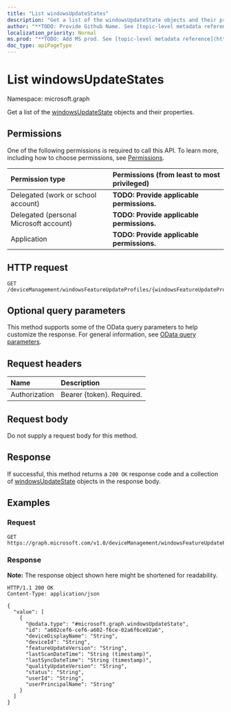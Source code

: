 ```yaml
---
title: "List windowsUpdateStates"
description: "Get a list of the windowsUpdateState objects and their properties."
author: "**TODO: Provide Github Name. See [topic-level metadata reference](https://msgo.azurewebsites.net/add/document/guidelines/metadata.html#topic-level-metadata)**"
localization_priority: Normal
ms.prod: "**TODO: Add MS prod. See [topic-level metadata reference](https://msgo.azurewebsites.net/add/document/guidelines/metadata.html#topic-level-metadata)**"
doc_type: apiPageType
---
```


# List windowsUpdateStates
Namespace: microsoft.graph



Get a list of the [windowsUpdateState](../resources/windowsupdatestate.md) objects and their properties.

## Permissions
One of the following permissions is required to call this API. To learn more, including how to choose permissions, see [Permissions](/graph/permissions-reference).

|Permission type|Permissions (from least to most privileged)|
|:---|:---|
|Delegated (work or school account)|**TODO: Provide applicable permissions.**|
|Delegated (personal Microsoft account)|**TODO: Provide applicable permissions.**|
|Application|**TODO: Provide applicable permissions.**|

## HTTP request

<!-- {
  "blockType": "ignored"
}
-->
``` http
GET /deviceManagement/windowsFeatureUpdateProfiles/{windowsFeatureUpdateProfileId}/deviceUpdateStates
```

## Optional query parameters
This method supports some of the OData query parameters to help customize the response. For general information, see [OData query parameters](/graph/query-parameters).

## Request headers
|Name|Description|
|:---|:---|
|Authorization|Bearer {token}. Required.|

## Request body
Do not supply a request body for this method.

## Response

If successful, this method returns a `200 OK` response code and a collection of [windowsUpdateState](../resources/windowsupdatestate.md) objects in the response body.

## Examples

### Request
<!-- {
  "blockType": "request",
  "name": "list_windowsupdatestate"
}
-->
``` http
GET https://graph.microsoft.com/v1.0/deviceManagement/windowsFeatureUpdateProfiles/{windowsFeatureUpdateProfileId}/deviceUpdateStates
```


### Response
**Note:** The response object shown here might be shortened for readability.
<!-- {
  "blockType": "response",
  "truncated": true,
  "@odata.type": "Collection(microsoft.graph.windowsUpdateState)"
}
-->
``` http
HTTP/1.1 200 OK
Content-Type: application/json

{
  "value": [
    {
      "@odata.type": "#microsoft.graph.windowsUpdateState",
      "id": "a602cef6-cef6-a602-f6ce-02a6f6ce02a6",
      "deviceDisplayName": "String",
      "deviceId": "String",
      "featureUpdateVersion": "String",
      "lastScanDateTime": "String (timestamp)",
      "lastSyncDateTime": "String (timestamp)",
      "qualityUpdateVersion": "String",
      "status": "String",
      "userId": "String",
      "userPrincipalName": "String"
    }
  ]
}
```

